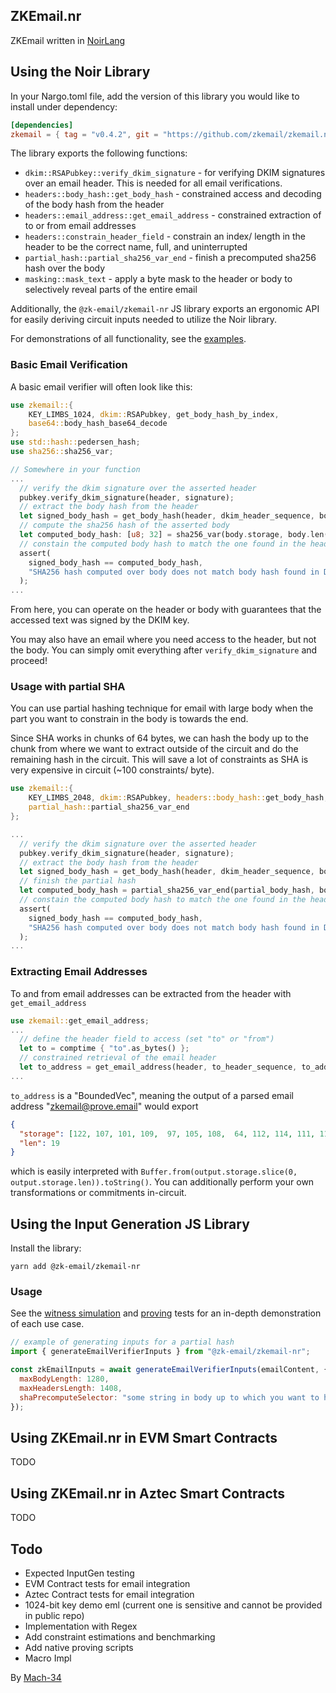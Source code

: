 ## ZKEmail.nr
ZKEmail written in [NoirLang](https://noir-lang.org/)

## Using the Noir Library

In your Nargo.toml file, add the version of this library you would like to install under dependency:

```toml
[dependencies]
zkemail = { tag = "v0.4.2", git = "https://github.com/zkemail/zkemail.nr", directory = "lib" }
```

The library exports the following functions:
- `dkim::RSAPubkey::verify_dkim_signature` -  for verifying DKIM signatures over an email header. This is needed for all email verifications.
- `headers::body_hash::get_body_hash` - constrained access and decoding of the body hash from the header
- `headers::email_address::get_email_address` - constrained extraction of to or from email addresses
- `headers::constrain_header_field` - constrain an index/ length in the header to be the correct name, full, and uninterrupted
- `partial_hash::partial_sha256_var_end` - finish a precomputed sha256 hash over the body
- `masking::mask_text` - apply a byte mask to the header or body to selectively reveal parts of the entire email

Additionally, the `@zk-email/zkemail-nr` JS library exports an ergonomic API for easily deriving circuit inputs needed to utilize the Noir library.

For demonstrations of all functionality, see the [examples](./examples).

### Basic Email Verification
A basic email verifier will often look like this:
```rust
use zkemail::{
    KEY_LIMBS_1024, dkim::RSAPubkey, get_body_hash_by_index,     
    base64::body_hash_base64_decode
};
use std::hash::pedersen_hash;
use sha256::sha256_var;

// Somewhere in your function
...
  // verify the dkim signature over the asserted header
  pubkey.verify_dkim_signature(header, signature);
  // extract the body hash from the header
  let signed_body_hash = get_body_hash(header, dkim_header_sequence, body_hash_index);
  // compute the sha256 hash of the asserted body
  let computed_body_hash: [u8; 32] = sha256_var(body.storage, body.len() as u64);
  // constain the computed body hash to match the one found in the header
  assert(
    signed_body_hash == computed_body_hash,
    "SHA256 hash computed over body does not match body hash found in DKIM-signed header"
  );
...
```
From here, you can operate on the header or body with guarantees that the accessed text was signed by the DKIM key.

You may also have an email where you need access to the header, but not the body. You can simply omit everything after `verify_dkim_signature` and proceed!

### Usage with partial SHA

You can use partial hashing technique for email with large body when the part you want to constrain in the body is towards the end.

Since SHA works in chunks of 64 bytes, we can hash the body up to the chunk from where we want to extract outside of the circuit and do the remaining hash in the circuit. This will save a lot of constraints as SHA is very expensive in circuit (~100 constraints/ byte).

```rust
use zkemail::{
    KEY_LIMBS_2048, dkim::RSAPubkey, headers::body_hash::get_body_hash,
    partial_hash::partial_sha256_var_end
};

...
  // verify the dkim signature over the asserted header
  pubkey.verify_dkim_signature(header, signature);
  // extract the body hash from the header
  let signed_body_hash = get_body_hash(header, dkim_header_sequence, body_hash_index);
  // finish the partial hash
  let computed_body_hash = partial_sha256_var_end(partial_body_hash, body.storage(), body.len() as u64, partial_body_real_length);   
  // constain the computed body hash to match the one found in the header
  assert(
    signed_body_hash == computed_body_hash,
    "SHA256 hash computed over body does not match body hash found in DKIM-signed header"
  );
...
```

### Extracting Email Addresses

To and from email addresses can be extracted from the header with `get_email_address`
```rust
use zkemail::get_email_address;
...
  // define the header field to access (set "to" or "from")
  let to = comptime { "to".as_bytes() };
  // constrained retrieval of the email header
  let to_address = get_email_address(header, to_header_sequence, to_address_sequence, to);
...
```
`to_address` is a "BoundedVec", meaning the output of a parsed email address "zkemail@prove.email" would export
```json
{
  "storage": [122, 107, 101, 109,  97, 105, 108,  64, 112, 114, 111, 118, 101,  46, 101, 109,  97, 105, 108, 0, ..., 0],
  "len": 19
}
```
which is easily interpreted with `Buffer.from(output.storage.slice(0, output.storage.len)).toString()`. You can additionally perform your own transformations or commitments in-circuit.


## Using the Input Generation JS Library

Install the library:
```console
yarn add @zk-email/zkemail-nr
```

### Usage
See the [witness simulation](./js/tests/circuits.test.ts) and [proving](./js/tests/proving.test.ts) tests for an in-depth demonstration of each use case.

```js
// example of generating inputs for a partial hash
import { generateEmailVerifierInputs } from "@zk-email/zkemail-nr";

const zkEmailInputs = await generateEmailVerifierInputs(emailContent, {
  maxBodyLength: 1280,
  maxHeadersLength: 1408,
  shaPrecomputeSelector: "some string in body up to which you want to hash outside circuit",
});

```

## Using ZKEmail.nr in EVM Smart Contracts
TODO

## Using ZKEmail.nr in Aztec Smart Contracts
TODO

## Todo
 - Expected InputGen testing
 - EVM Contract tests for email integration
 - Aztec Contract tests for email integration
 - 1024-bit key demo eml (current one is sensitive and cannot be provided in public repo)
 - Implementation with Regex
 - Add constraint estimations and benchmarking
 - Add native proving scripts
 - Macro Impl

By [Mach-34](https://mach34.space)
